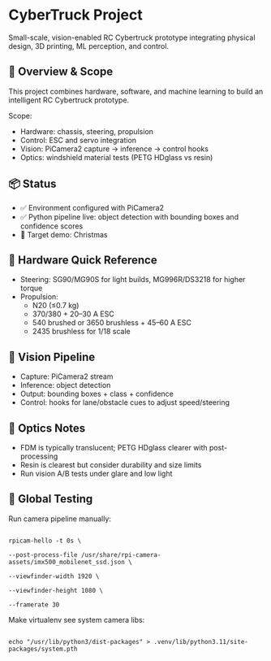 # CyberTruck Project

Small-scale, vision-enabled RC Cybertruck prototype integrating physical design, 3D printing, ML perception, and control.

## 🚀 Overview & Scope
This project combines hardware, software, and machine learning to build an intelligent RC Cybertruck prototype.

Scope:
- Hardware: chassis, steering, propulsion
- Control: ESC and servo integration
- Vision: PiCamera2 capture → inference → control hooks
- Optics: windshield material tests (PETG HDglass vs resin)

## 📦 Status
- ✅ Environment configured with PiCamera2
- ✅ Python pipeline live: object detection with bounding boxes and confidence scores
- 🎯 Target demo: Christmas

## 🔧 Hardware Quick Reference
- Steering: SG90/MG90S for light builds, MG996R/DS3218 for higher torque
- Propulsion:
  - N20 (≤0.7 kg)
  - 370/380 + 20–30 A ESC
  - 540 brushed or 3650 brushless + 45–60 A ESC
  - 2435 brushless for 1/18 scale

## 🧠 Vision Pipeline
- Capture: PiCamera2 stream
- Inference: object detection
- Output: bounding boxes + class + confidence
- Control: hooks for lane/obstacle cues to adjust speed/steering

## 🔬 Optics Notes
- FDM is typically translucent; PETG HDglass clearer with post-processing
- Resin is clearest but consider durability and size limits
- Run vision A/B tests under glare and low light

## 🧪 Global Testing
Run camera pipeline manually:
```

rpicam-hello -t 0s \

--post-process-file /usr/share/rpi-camera-assets/imx500_mobilenet_ssd.json \

--viewfinder-width 1920 \

--viewfinder-height 1080 \

--framerate 30

```

Make virtualenv see system camera libs:
```

echo "/usr/lib/python3/dist-packages" > .venv/lib/python3.11/site-packages/system.pth

```
